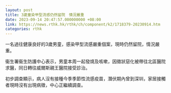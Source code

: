 ```yaml
---
layout: post
title: 3歲童染甲型流感仍然留院　情況嚴重
date: 2023-09-14 20:47:57.000000000 +08:00
link: https://news.rthk.hk/rthk/ch/component/k2/1718379-20230914.htm
categories: rthk
---
```


一名過往健康良好的3歲男童，感染甲型流感嚴重個案，現時仍然留院，情況嚴重。

衞生署衞生防護中心表示，男童本周一起發燒及咳嗽，因徵狀惡化被帶往北區醫院求醫，同日轉往威爾斯親王醫院接受診治。

初步調查顯示，病人沒有接種今季季節性流感疫苗，潛伏期內曾到深圳，家居接觸者現時沒有出現病徵，中心正繼續調查。
